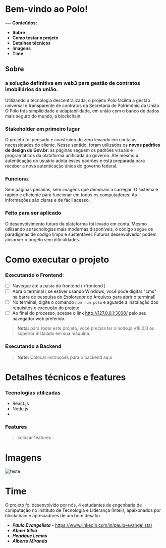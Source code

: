 # Bem-vindo ao Polo! 
 **--- Conteúdos:**
* **Sobre**
* **Como testar o projeto**
* **Detalhes técnicos**
* **Imagens**
* **Time**
## Sobre
### a solução definitiva em web3 para gestão de contratos imobiliários da união.
Utilizando a tecnologia descentralizada, o projeto Polo facilita a gestão universal e transparente de contratos da Secretaria de Patrimônio da União. O Polo trás simplicidade e adaptabilidade, em união com o banco de dados mais seguro do mundo, a blockchain.
### Stakeholder em primeiro lugar
O projeto foi pensado e construído do zero levando em conta as necessidades do cliente. Nesse sentido, foram utilizados os **novos padrões de design do Gov.br**: as páginas seguem os padrões visuais e programáticos da plataforma unificada do governo. Até mesmo a autenticação do usuário adota esses padrões e está preparada para receber a nova autenticação única do governo federal.
### Funciona.
Sem páginas pesadas, sem imagens que demoram a carregar. O sistema é rápido e eficiente para funcionar em todos os computadores. As informações são claras e de fácil acesso.
### Feito para ser aplicado
O desenvolvimento futuro da plataforma foi levado em conta. Mesmo utilizando as tecnologias mais modernas disponíveis, o código segue os paradigmas de código limpo e sustentável. Futuros desenvolvedor podem absorver o projeto sem dificuldades.
# Como executar o projeto
### Executando o Frontend:
* [ ] Navegue até a pasta do frontend ( /frontend )
* [ ] Abra o terminal ( se estiver usando Windows, você pode digitar "cmd" na barra de pesquisa do Explorador de Arquivos para abrir o terminal)
* [ ] No terminal, digite o comando `npm run polo` e aguarde a instalação dos requisitos e execução do projeto
* [ ] Ao final do processo, acesse o link http://127.0.0.1:3000/ pelo seu navegador web preferido.
>**Nota:** para rodar este projeto, você precisa ter o node.js v16.0.0 ou superior instalado em sua máquina.
### Executando a Backend

> **Note:** Colocar instruções para o backend aqui

# Detalhes técnicos e features
### Tecnologias utilizadas

 - React.js
 - Node.js
 - 
### Features
> colocar features

# Imagens
![teste](assets/imoel.png)

# Time
O projeto foi desenvolvido por nós, 4 estudantes de engenharia de computação no Instituto de Tecnologia e Liderança (Inteli), apaixonados por blockchain e apreciadores de um bom desafio. 
* ***Paulo Evangelista*** - https://www.linkedin.com/in/paulo-evangelista/
* ***Abner Silva***
* ***Henrique Lemos***
* ***Alberto Miranda***